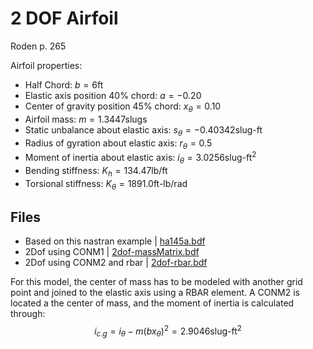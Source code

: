 # 2 DOF Airfoil

Roden p. 265

Airfoil properties:

- Half Chord: $b=6\text{ft}$
- Elastic axis position 40% chord: $a=-0.20$
- Center of gravity position 45% chord:  $x_{\theta}=0.10$
- Airfoil mass: $m=1.3447\text{slugs}$
- Static unbalance about elastic axis: $s_{\theta}=-0.40342\text{slug-ft}$
- Radius of gyration about elastic axis: $r_{\theta}=0.5$
- Moment of inertia  about elastic axis: $i_{\theta}=3.0256\text{slug-ft}^2$
- Bending stiffness: $K_{h}=134.47\text{lb/ft}$
- Torsional stiffness: $K_{\theta}=1891.0\text{ft-lb/rad}$

## Files 

- Based on this nastran example  | [ha145a.bdf](ha145a.bdf)
- 2Dof using CONM1  | [2dof-massMatrix.bdf](2dof-massMatrix.bdf)
- 2Dof using CONM2 and rbar  | [2dof-rbar.bdf](2dof-rbar.bdf)

For this model, the center of mass has to be modeled with another grid point and 
joined to the elastic axis using a RBAR element. A CONM2 is located a the center of mass, and the 
moment of inertia is calculated through:
$$
i_{c.g} = i_{\theta} - m(b x_{\theta})^2 = 2.9046 \text{slug-ft}^2
$$


